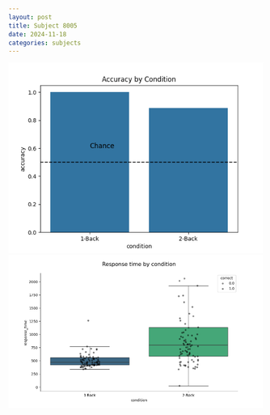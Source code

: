 ```yaml
---
layout: post
title: Subject 8005
date: 2024-11-18
categories: subjects
---
```


![](data/8005/run-3/8005_ATS_acc.png)
![](data/8005/run-3/8005_ATS_rt.png)
